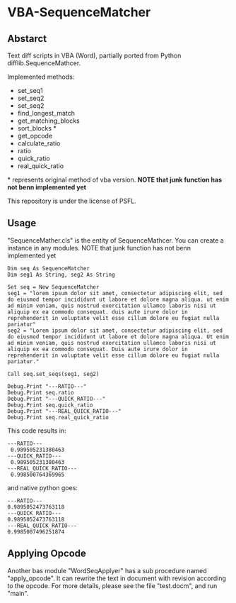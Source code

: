 # VBA-SequenceMatcher

## Abstarct
Text diff scripts in VBA (Word), partially ported from Python difflib.SequenceMathcer.

Implemented methods:
- set_seq1
- set_seq2
- set_seq2
- find_longest_match
- get_matching_blocks
- sort_blocks *
- get_opcode
- calculate_ratio
- ratio
- quick_ratio
- real_quick_ratio

\* represents original method of vba version.
**NOTE that junk function has not benn implemented yet**

This repository is under the license of PSFL.

## Usage
"SequenceMather.cls" is the entity of SequenceMathcer. You can create a instance in any modules.
NOTE that junk function has not benn implemented yet

```vba
Dim seq As SequenceMatcher
Dim seg1 As String, seg2 As String

Set seq = New SequenceMatcher
seg1 = "lorem ipsum dolor sit amet, consectetur adipiscing elit, sed do eiusmod tempor incididunt ut labore et dolore magna aliqua. ut enim ad minim veniam, quis nostrud exercitation ullamco laboris nisi ut aliquip ex ea commodo consequat. duis aute irure dolor in reprehenderit in voluptate velit esse cillum dolore eu fugiat nulla pariatur"
seg2 = "Lorem ipsum dolor sit amet, consectetur adipiscing elit, sed do eiusmod tempor incididunt ut labore et dolore magna aliqua. Ut enim ad minim veniam, quis nostrud exercitation ullamco laboris nisi ut aliquip ex ea commodo consequat. Duis aute irure dolor in reprehenderit in voluptate velit esse cillum dolore eu fugiat nulla pariatur."

Call seq.set_seqs(seg1, seg2)

Debug.Print "---RATIO---"
Debug.Print seq.ratio
Debug.Print "---QUICK_RATIO---"
Debug.Print seq.quick_ratio
Debug.Print "---REAL_QUICK_RATIO---"
Debug.Print seq.real_quick_ratio
```

This code results in:
```
---RATIO---
 0.989505231380463 
---QUICK_RATIO---
 0.989505231380463 
---REAL_QUICK_RATIO---
 0.998500764369965 
```

and native python goes:
```
---RATIO---
0.9895052473763118
---QUICK_RATIO---
0.9895052473763118
---REAL_QUICK_RATIO---
0.9985007496251874
```

## Applying Opcode

Another bas module "WordSeqApplyer" has a sub procedure named "apply_opcode".
It can rewrite the text in document with revision according to the opcode.
For more details, please see the file "test.docm", and run "main".

